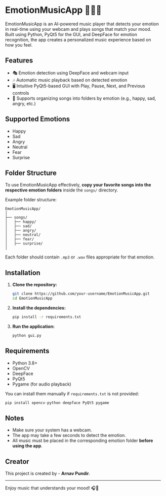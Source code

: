 # EmotionMusicApp 🎵😊😢

EmotionMusicApp is an AI-powered music player that detects your emotion in real-time using your webcam and plays songs that match your mood. Built using Python, PyQt5 for the GUI, and DeepFace for emotion recognition, the app creates a personalized music experience based on how you feel.

## Features

- 🎭 Emotion detection using DeepFace and webcam input  
- 🎶 Automatic music playback based on detected emotion  
- 🖥️ Intuitive PyQt5-based GUI with Play, Pause, Next, and Previous controls  
- 📁 Supports organizing songs into folders by emotion (e.g., happy, sad, angry, etc.)

## Supported Emotions

- Happy  
- Sad  
- Angry  
- Neutral  
- Fear  
- Surprise  

## Folder Structure

To use EmotionMusicApp effectively, **copy your favorite songs into the respective emotion folders** inside the `songs/` directory.

Example folder structure:
```
EmotionMusicApp/
│
├── songs/
│   ├── happy/
│   ├── sad/
│   ├── angry/
│   ├── neutral/
│   ├── fear/
│   ├── surprise/
│   
```

Each folder should contain `.mp3` or `.wav` files appropriate for that emotion.

## Installation

1. **Clone the repository:**
   ```bash
   git clone https://github.com/your-username/EmotionMusicApp.git
   cd EmotionMusicApp
   ```

2. **Install the dependencies:**
   ```bash
   pip install -r requirements.txt
   ```

3. **Run the application:**
   ```bash
   python gui.py
   ```

## Requirements

- Python 3.8+
- OpenCV
- DeepFace
- PyQt5
- Pygame (for audio playback)

You can install them manually if `requirements.txt` is not provided:
```bash
pip install opencv-python deepface PyQt5 pygame
```

## Notes

- Make sure your system has a webcam.
- The app may take a few seconds to detect the emotion.
- All music must be placed in the corresponding emotion folder **before using the app**.

## Creator

This project is created by - **Arnav Pundir**.

---

Enjoy music that understands your mood! 🎧🧠
